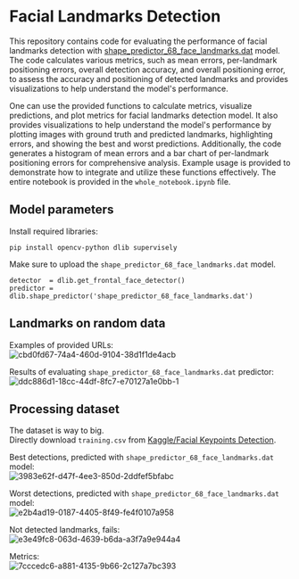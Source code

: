 # Facial Landmarks Detection

This repository contains code for evaluating the performance of facial landmarks detection with [shape_predictor_68_face_landmarks.dat](https://github.com/italojs/facial-landmarks-recognition/blob/master/shape_predictor_68_face_landmarks.dat) model. The code calculates various metrics, such as mean errors, per-landmark positioning errors, overall detection accuracy, and overall positioning error, to assess the accuracy and positioning of detected landmarks and provides visualizations to help understand the model's performance.

One can use the provided functions to calculate metrics, visualize predictions, and plot metrics for facial landmarks detection model. It also provides visualizations to help understand the model's performance by plotting images with ground truth and predicted landmarks, highlighting errors, and showing the best and worst predictions. Additionally, the code generates a histogram of mean errors and a bar chart of per-landmark positioning errors for comprehensive analysis. Example usage is provided to demonstrate how to integrate and utilize these functions effectively. The entire notebook is provided in the `whole_notebook.ipynb` file.

## Model parameters
Install required libraries:
```
pip install opencv-python dlib supervisely
```

Make sure to upload the `shape_predictor_68_face_landmarks.dat` model.
```
detector  = dlib.get_frontal_face_detector()
predictor = dlib.shape_predictor('shape_predictor_68_face_landmarks.dat')
```
## Landmarks on random data
Examples of provided URLs: \
![cbd0fd67-74a4-460d-9104-38d1f1de4acb](https://github.com/dorochka8/FacialLandmarks_detection/assets/97133490/bab080d5-d3aa-4802-831a-3dbebcc419aa)

Results of evaluating `shape_predictor_68_face_landmarks.dat` predictor:\
![ddc886d1-18cc-44df-8fc7-e70127a1e0bb-1](https://github.com/dorochka8/FacialLandmarks_detection/assets/97133490/abf1e1cc-dc77-4f31-b5dd-0cb18c902b64)

## Processing dataset
The dataset is way to big. \
Directly download `training.csv` from [Kaggle/Facial Keypoints Detection](https://www.kaggle.com/c/facial-keypoints-detection/data?select=training.zip).

Best detections, predicted with `shape_predictor_68_face_landmarks.dat` model:\
![3983e62f-d47f-4ee3-850d-2ddfef5bfabc](https://github.com/dorochka8/FacialLandmarks_detection/assets/97133490/c61081bb-af46-4140-bd42-9b9eb012fd91)

Worst detections, predicted with `shape_predictor_68_face_landmarks.dat` model:\
![e2b4ad19-0187-4405-8f49-fe4f0107a958](https://github.com/dorochka8/FacialLandmarks_detection/assets/97133490/29f5f62e-c2e1-4b3f-938b-ae42fb880a5d)

Not detected landmarks, fails: \
![e3e49fc8-063d-4639-b6da-a3f7a9e944a4](https://github.com/dorochka8/FacialLandmarks_detection/assets/97133490/fc75c90b-71eb-4e12-a23f-465f8c219e3c)

Metrics:\
![7cccedc6-a881-4135-9b66-2c127a7bc393](https://github.com/dorochka8/FacialLandmarks_detection/assets/97133490/d74776e0-0f9e-4df7-81aa-bb68e065468c)


